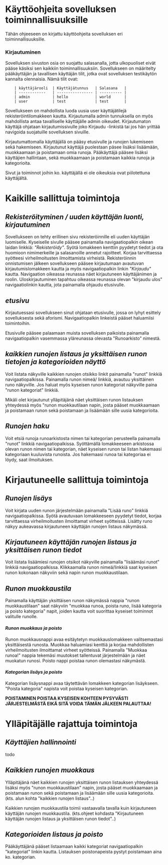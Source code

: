 
# Käyttöohjeita sovelluksen toiminnallisuuksille

Tähän ohjeeseen on kirjattu käyttöohjeita sovelluksen eri toiminnallisuuksille.

### Kirjautuminen

Sovelluksen sivuston osia on suojattu salasanalla, jotta ulkopuoliset eivät pääse käsiksi sen kaikkiin toiminnallisuuksiin. Sovellukseen on määritelty pääkäyttäjän ja tavallisen käyttäjän tilit, jotka ovat sovelluksen testikäytön kannalta olennaisia. Nämä tilit ovat:

        | käyttäjärooli  | Käyttäjätunnus   | Salasana   |
        | ------------   | ---------------- | ---------- |
        | admin          | hello            | world      |
        | user           | test             | test       |

Sovellukseen on mahdollista luoda uusia user käyttäjätilejä rekisteröintilomakkeen kautta. Kirjautumalla admin tunnuksella on myös mahdollista antaa tavalliselle käyttäjälle admin oikeudet. Kirjautumaton käyttäjä ohjataan kirjautumissivulle joko Kirjaudu -linkistä tai jos hän yrittää navigoida suojatuille sovelluksen sivuille.

Kirjautumattomalla käyttäjällä on pääsy etusivulle ja runojen lukemiseen sekä hakemiseen. Kirjautunut käyttäjä puolestaan päsee lisäksi lisäämään, muokkaamaan ja poistamaan omia runoja.  Pääkäyttäjä pääsee lisäksi käyttäjien hallintaan, sekä muokkaamaan ja poistamaan kaikkia runoja ja kategorioita.

Sivut ja toiminnot joihin ko. käyttäjällä ei ole oikeuksia ovat piilotettuna käyttäjältä.

# Kaikille sallittuja toimintoja

## *Rekisteröityminen / uuden käyttäjän luonti, kirjautuminen*

Sovellukseen on tehty erillinen sivu rekisteröinnille eli uuden käyttäjän luomiselle. Kyseiselle sivulle pääsee painamalla navigaatiopalkin oikean laidan linkkiä: *"Rekisteröidy"*.
Syötä lomakkeen kenttiin pyydetyt tiedot ja ota huomioon nimimerkeille ja salasanoille annetut rajoitteet. Korjaa tarvittaessa syötteesi virheilmoitusten ilmoittamista virheistä. Rekisteröinnin onnistumisen jälkeen sovellukseen pääsee kirjautumaan avautuvan kirjautumislomakkeen kautta ja myös navigaatiopalkin linkin *"Kirjaudu"* kautta. Navigaation oikeassa reunassa näet kirjautuneen käyttäjänimen ja roolin. Uloskirjautuminen tapahtuu oikeassa reunassa olevan "kirjaudu ulos" navigaatiolinkin kautta, jota painamalla ohjaudu etusivulle.

## *etusivu* 
Kirjautuessasi sovellukseen sinut ohjataan etusivulle, jossa on lyhyt esittely sovelluksesta sekä aforismi. Navigaatiopalkin linkeistä pääset haluamiisi toimintoihin.

Etusivulle pääsee palaamaan muista sovelluksen paikoista painamalla navigaatiopalkin vasemmassa yläreunassa olevasta "Runoarkisto" nimestä.

## *kaikkien runojen listaus ja yksittäisen runon tietojen ja kategorioiden näyttö* 

Voit listata näkyville kaikkien runojen otsikko linkit painamalla "runot" linkkiä navigaatiopalkissa. Painamalla runon nimeä/ linkkiä, avautuu yksittäinen runo näkyville. Jos haluat myös kyseisen runon kategoriat näkyville paina "runon kategoriat" linkkiä.

Mikäli olet kirjautunut ylläpitäjänä näet yksittäisen runon listauksen yhteydessä myös "runon muokkautilaan napin, josta pääset muokkaamaan ja poistamaan runon sekä poistamaan ja lisäämään sille uusia kategorioita. 

## *Runojen haku* 

Voit etsiä runoja runoarkistosta nimen tai kategorian perusteella painamalla "runot" linkkiä navigaatiopalkissa. Syöttämällä lomakkeeseen arkistossa olevan runon nimen tai kategorian, näet kyseisen runon tai listan hakemaasi kategoriaan kuuluvista runoista. Jos hakemaasi runoa tai kategoriaa ei löydy, saat ilmoituksen.

# Kirjautuneelle sallittuja toimintoja

## *Runojen lisäys*

Voit kirjata uuden runon järjestelmään painamalla "Lisää runo" linkkiä navigaatiopalkissa. Syötä avautuvaan lomakkeeseen pyydetyt tiedot, korjaa tarvittaessa virheilmoitusten ilmoittamat virheet syötteissä. Lisätty runo näkyy aukeavassa kirjautuneen käyttäjän runojen listaus näkymässä.

## *Kirjautuneen käyttäjän runojen listaus ja yksittäisen runon tiedot*

Voit listata lisäämiesi runojen otsikot näkyville painamalla "lisäämäsi runot" linkkiä navigaatiopalkissa. Klikkaamalla runon nimeä/linkkiä saat kyseisen runon kokonaan näkyviin sekä napin runon muokkaustilaan. 

## *Runon muokkaustila* 

Painamalla käyttäjän yksittäisen runon näkymässä nappia "runon muokkaustilaan" saat näkyviin "muokkaa runoa, poista runo, lisää kategoria ja poisto kategoria" napit, joiden kautta voit suorittaa kyseiset toiminnot valitulle runolle. 

#### *Runon muokkaus ja poisto* 
Runon muokkausnappi avaa esitäytetyn muokkauslomakkeen valitsemastasi yksittäisestä runosta. Muokkaa haluamiasi kenttiä ja korjaa mahdollisten virheilmoitusten ilmoittamat virheet syötteissä. Painamalla "Muokkaa runoa!" nappia tekemäsi muutokset tallentuvat järjestelmään ja näet muokatun runosi. Poisto nappi poistaa runon olemastasi näkymästä.

#### *Kategorian lisäys ja poisto* 
Kategorian lisäysnappi avaa täytettävän lomakkeen kategorian lisäykseen. "Poista kategoria" napista voit poistaa kyseisen kategorian.

**POISTAMINEN POISTAA KYSEISEN KOHTEEN PYSYVÄSTI JÄRJESTELMÄSTÄ EIKÄ SITÄ VOIDA TÄMÄN JÄLKEEN PALAUTTAA!**



# Ylläpitäjälle rajattuja toimintoja


## *Käyttäjien hallinnointi*
todo

## *Kaikkien runojen muokkaus*

Ylläpitäjänä näet kaikkien runojen yksittäisen runon listauksen yhteydessä lisäksi myös "runon muokkaustilaan" napin, josta pääset muokkaamaan ja poistamaan runon sekä poistamaan ja lisäämään sille uusia kategorioita. (kts. alun kohta "kaikkien runojen listaus"..)

Kaikkien runojen muokkaustila toimii vastaavalla tavalla kuin kirjautuneen käyttäjän runojen muokkaustila. (kts.ohjeet kohdasta "Kirjautuneen käyttäjän runojen listaus ja yksittäisen runon tiedot"..)


## *Kategorioiden listaus ja poisto* 

Pääkäyttäjänä pääset listaamaan kaikki kategoriat navigaatiopalkin "kategoriat" linkin kautta. Listauksen poistonapeista pystyt poistamaan aina ko. kategorian.
